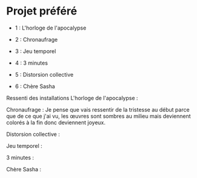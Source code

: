 # Projet préféré
- 1 : L'horloge de l'apocalypse

- 2 : Chronaufrage

- 3 : Jeu temporel

- 4 : 3 minutes

- 5 : Distorsion collective

- 6 : Chère Sasha


Ressenti des installations
L'horloge de l'apocalypse :


Chronaufrage :
Je pense que vais ressentir de la tristesse au début parce que de ce que j'ai vu, les œuvres sont sombres au milieu mais deviennent colorés à la fin donc deviennent joyeux.

Distorsion collective :

Jeu temporel :

3 minutes :

Chère Sasha :
